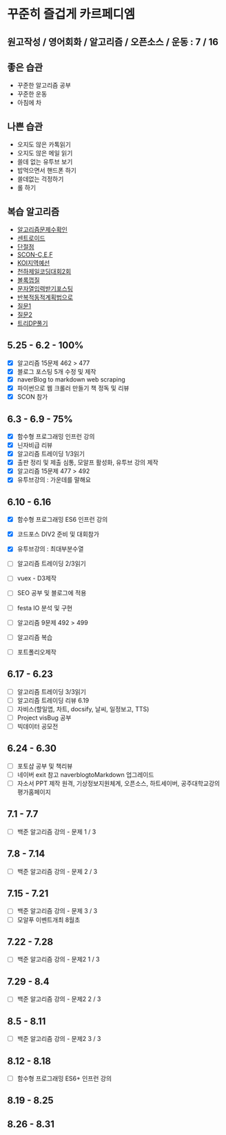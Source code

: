 # 꾸준히 즐겁게 카르페디엠

## 원고작성 / 영어회화 / 알고리즘 / 오픈소스 / 운동 : 7 / 16

## 좋은 습관
 - 꾸준한 알고리즘 공부
 - 꾸준한 운동 
 - 아침에 차

## 나쁜 습관
 - 오지도 않은 카톡읽기
 - 오지도 않은 메일 읽기
 - 쓸데 없는 유투브 보기
 - 밥먹으면서 핸드폰 하기
 - 쓸데없는 걱정하기
 - 롤 하기

## 복습 알고리즘
 - [알고리즘문제수확인](https://www.acmicpc.net/user/zagabi)
 - [센트로이드](http://wookje.dance/2019/02/04/boj-8217/)
 - [단절점](https://jason9319.tistory.com/119)
 - [SCON-C,E,F](https://www.acmicpc.net/contest/problem/417/2) 
 - [KOI지역예선](https://www.acmicpc.net/workbook/view/898)
 - [천하제일코딩대회2회](https://www.acmicpc.net/category/detail/1892)
 - [볼록껍질](https://www.acmicpc.net/source/11129753)
 - [문자열입력받기포스팅](https://www.acmicpc.net/problem/15924)
 - [반복적동적계획법으로](https://www.acmicpc.net/problem/15924)
 - [질문1](https://www.crocus.co.kr/837)
 - [질문2](https://jason9319.tistory.com/231)
 - [트리DP풀기](https://www.acmicpc.net/problem/1949)

## 5.25 - 6.2 - 100%
 - [x] 알고리즘 15문제 462 > 477
 - [x] 블로그 포스팅 5개 수정 및 제작 
 - [x] naverBlog to markdown web scraping
 - [x] 파이썬으로 웹 크롤러 만들기 책 정독 및 리뷰
 - [x] SCON 참가 

## 6.3 - 6.9 - 75%
 - [x] 함수형 프로그래밍 인프런 강의 
 - [x] 닌자비급 리뷰 
 - [x] 알고리즘 트레이딩 1/3읽기
 - [x] 출판 정리 및 제출 심통, 모알프 활성화, 유투브 강의 제작
 - [x] 알고리즘 15문제 477 > 492
 - [x] 유투브강의 : 가운데를 말해요

## 6.10 - 6.16 
 - [x] 함수형 프로그래밍 ES6 인프런 강의
 - [x] 코드포스 DIV2 준비 및 대회참가
 - [x] 유투브강의 : 최대부분수열 
 - [ ] 알고리즘 트레이딩 2/3읽기 
 - [ ] vuex - D3제작 
 - [ ] SEO 공부 및 블로그에 적용 
 - [ ] festa IO 분석 및 구현 
 - [ ] 알고리즘 9문제 492 > 499
 - [ ] 알고리즘 복습
 - [ ] 포트폴리오제작


## 6.17 - 6.23
 - [ ] 알고리즘 트레이딩 3/3읽기 
 - [ ] 알고리즘 트레이딩 리뷰 6.19 
 - [ ] 자비스(할일앱, 차트, docsify, 날씨, 일정보고, TTS)
 - [ ] Project visBug 공부 
 - [ ] 빅데이터 공모전 

## 6.24 - 6.30
 - [ ] 포토샵 공부 및 책리뷰
 - [ ] 네이버 exit 참고 naverblogtoMarkdown 업그레이드
 - [ ] 자소서 PPT 제작 원격, 기상정보지원체계, 오픈소스, 하트세이버, 공주대학교강의평가홈페이지
## 7.1 - 7.7
 - [ ] 백준 알고리즘 강의 - 문제 1 / 3
## 7.8 - 7.14
 - [ ] 백준 알고리즘 강의 - 문제 2 / 3
## 7.15 - 7.21
 - [ ] 백준 알고리즘 강의 - 문제 3 / 3
 - [ ] 모알푸 이벤트개최 8월초
## 7.22 - 7.28 
 - [ ] 백준 알고리즘 강의 - 문제2 1 / 3
## 7.29 - 8.4
 - [ ] 백준 알고리즘 강의 - 문제2 2 / 3
## 8.5 - 8.11
 - [ ] 백준 알고리즘 강의 - 문제2 3 / 3
## 8.12 - 8.18 
 - [ ] 함수형 프로그래밍 ES6+ 인프런 강의 

## 8.19 - 8.25
## 8.26 - 8.31
 
